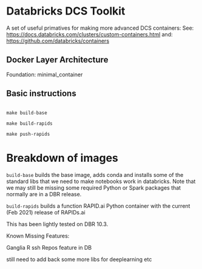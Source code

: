 # Databricks DCS Toolkit

A set of useful primatives for making more advanced DCS containers:
See: https://docs.databricks.com/clusters/custom-containers.html
and: https://github.com/databricks/containers

## Docker Layer Architecture

Foundation: minimal_container

## Basic instructions 

```{bash}

make build-base

make build-rapids

make push-rapids

```

# Breakdown of images

`build-base` builds the base image, adds conda and installs some of the standard libs that we need to make notebooks work in databricks. Note that we may still be missing some required Python or Spark packages that normally are in a DBR release.   

`build-rapids` builds a function RAPID.ai Python container with the current (Feb 2021) release of RAPIDs.ai

This has been lightly tested on DBR 10.3.

Known Missing Features:

Ganglia
R
ssh
Repos feature in DB

still need to add back some more libs for deeplearning etc